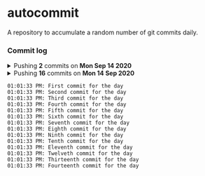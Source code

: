 # autocommit

A repository to accumulate a random number of git commits daily.

### Commit log

<details>
    <summary>Pushing <b>2</b> commits on <b>Mon Sep 14 2020</b></summary>

    11:02:46 PM: First commit for the day
    11:12:01 PM: Second commit for the day
</details>

<details>
    <summary>Pushing <b>16</b> commits on <b>Mon 14 Sep 2020</b><summary>

    01:01:33 PM: First commit for the day
    01:01:33 PM: Second commit for the day
    01:01:33 PM: Third commit for the day
    01:01:33 PM: Fourth commit for the day
    01:01:33 PM: Fifth commit for the day
    01:01:33 PM: Sixth commit for the day
    01:01:33 PM: Seventh commit for the day
    01:01:33 PM: Eighth commit for the day
    01:01:33 PM: Ninth commit for the day
    01:01:33 PM: Tenth commit for the day
    01:01:33 PM: Eleventh commit for the day
    01:01:33 PM: Twelveth commit for the day
    01:01:33 PM: Thirteenth commit for the day
    01:01:33 PM: Fourteenth commit for the day
</details>
